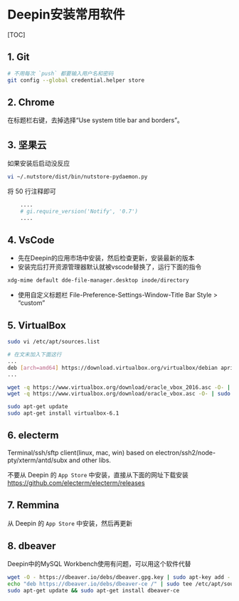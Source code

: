 # Deepin安装常用软件

[TOC]

## 1. Git

```sh
# 不用每次 `push` 都要输入用户名和密码
git config --global credential.helper store
```

## 2. Chrome

在标题栏右键，去掉选择“Use system title bar and borders”。

## 3. 坚果云

如果安装后启动没反应

```sh
vi ~/.nutstore/dist/bin/nutstore-pydaemon.py
```

将 50 行注释即可

```py
    ....
    # gi.require_version('Notify', '0.7')
    ....
```

## 4. VsCode

- 先在Deepin的应用市场中安装，然后检查更新，安装最新的版本
- 安装完后打开资源管理器默认就被vscode替换了，运行下面的指令

```sh
xdg-mime default dde-file-manager.desktop inode/directory
```

- 使用自定义标题栏
File-Preference-Settings-Window-Title Bar Style > “custom”

## 5. VirtualBox

```sh
sudo vi /etc/apt/sources.list

# 在文末加入下面这行
...
deb [arch=amd64] https://download.virtualbox.org/virtualbox/debian apricot contrib
...

wget -q https://www.virtualbox.org/download/oracle_vbox_2016.asc -O- | sudo apt-key add -
wget -q https://www.virtualbox.org/download/oracle_vbox.asc -O- | sudo apt-key add -

sudo apt-get update
sudo apt-get install virtualbox-6.1
```

## 6. electerm

Terminal/ssh/sftp client(linux, mac, win) based on electron/ssh2/node-pty/xterm/antd/subx and other libs.

不要从 Deepin 的 `App Store` 中安装，直接从下面的网址下载安装 <https://github.com/electerm/electerm/releases>

## 7. Remmina

从 Deepin 的 `App Store` 中安装，然后再更新

## 8. dbeaver

Deepin中的MySQL Workbench使用有问题，可以用这个软件代替

```sh
wget -O - https://dbeaver.io/debs/dbeaver.gpg.key | sudo apt-key add -
echo "deb https://dbeaver.io/debs/dbeaver-ce /" | sudo tee /etc/apt/sources.list.d/dbeaver.list
sudo apt-get update && sudo apt-get install dbeaver-ce
```
